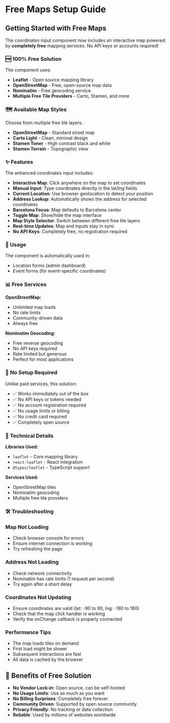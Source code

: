 # Free Maps Setup Guide

## Getting Started with Free Maps

The coordinates input component now includes an interactive map powered by **completely free** mapping services. No API keys or accounts required!

### 🆓 **100% Free Solution**

The component uses:
- **Leaflet** - Open source mapping library
- **OpenStreetMap** - Free, open-source map data
- **Nominatim** - Free geocoding service
- **Multiple Free Tile Providers** - Carto, Stamen, and more

### 🗺️ **Available Map Styles**

Choose from multiple free tile layers:
- **OpenStreetMap** - Standard street map
- **Carto Light** - Clean, minimal design
- **Stamen Toner** - High contrast black and white
- **Stamen Terrain** - Topographic view

### ✨ **Features**

The enhanced coordinates input includes:

- **Interactive Map**: Click anywhere on the map to set coordinates
- **Manual Input**: Type coordinates directly in the lat/lng fields
- **Current Location**: Use browser geolocation to detect your position
- **Address Lookup**: Automatically shows the address for selected coordinates
- **Barcelona Focus**: Map defaults to Barcelona center
- **Toggle Map**: Show/hide the map interface
- **Map Style Selector**: Switch between different free tile layers
- **Real-time Updates**: Map and inputs stay in sync
- **No API Keys**: Completely free, no registration required

### 🚀 **Usage**

The component is automatically used in:
- Location forms (admin dashboard)
- Event forms (for event-specific coordinates)

### 📊 **Free Services**

**OpenStreetMap:**
- Unlimited map loads
- No rate limits
- Community-driven data
- Always free

**Nominatim Geocoding:**
- Free reverse geocoding
- No API keys required
- Rate limited but generous
- Perfect for most applications

### 🎯 **No Setup Required**

Unlike paid services, this solution:
- ✅ Works immediately out of the box
- ✅ No API keys or tokens needed
- ✅ No account registration required
- ✅ No usage limits or billing
- ✅ No credit card required
- ✅ Completely open source

### 🔧 **Technical Details**

**Libraries Used:**
- `leaflet` - Core mapping library
- `react-leaflet` - React integration
- `@types/leaflet` - TypeScript support

**Services Used:**
- OpenStreetMap tiles
- Nominatim geocoding
- Multiple free tile providers

### 🛠️ **Troubleshooting**

### Map Not Loading
- Check browser console for errors
- Ensure internet connection is working
- Try refreshing the page

### Address Not Loading
- Check network connectivity
- Nominatim has rate limits (1 request per second)
- Try again after a short delay

### Coordinates Not Updating
- Ensure coordinates are valid (lat: -90 to 90, lng: -180 to 180)
- Check that the map click handler is working
- Verify the onChange callback is properly connected

### Performance Tips
- The map loads tiles on demand
- First load might be slower
- Subsequent interactions are fast
- All data is cached by the browser

## 🎉 **Benefits of Free Solution**

- **No Vendor Lock-in**: Open source, can be self-hosted
- **No Usage Limits**: Use as much as you want
- **No Billing Surprises**: Completely free forever
- **Community Driven**: Supported by open source community
- **Privacy Friendly**: No tracking or data collection
- **Reliable**: Used by millions of websites worldwide
